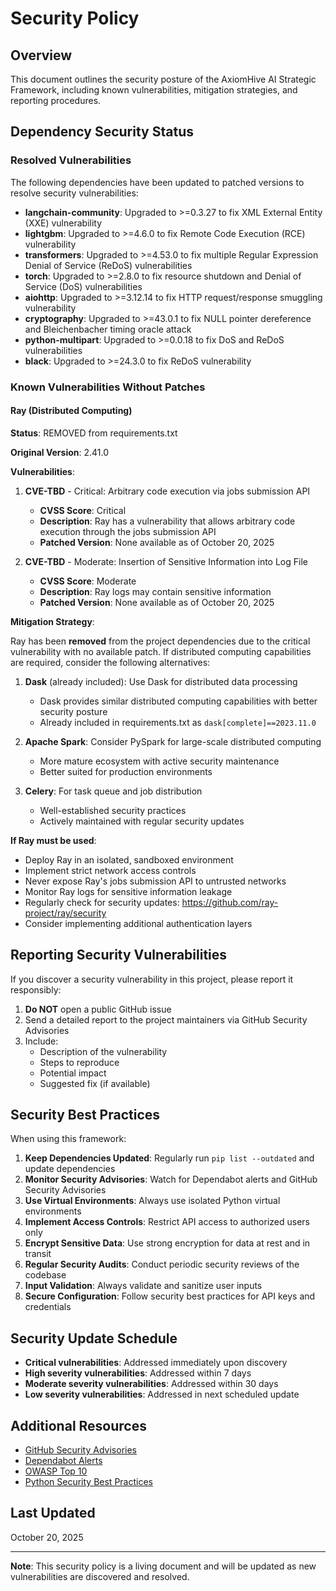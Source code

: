 # Security Policy

## Overview

This document outlines the security posture of the AxiomHive AI Strategic Framework, including known vulnerabilities, mitigation strategies, and reporting procedures.

## Dependency Security Status

### Resolved Vulnerabilities

The following dependencies have been updated to patched versions to resolve security vulnerabilities:

- **langchain-community**: Upgraded to >=0.3.27 to fix XML External Entity (XXE) vulnerability
- **lightgbm**: Upgraded to >=4.6.0 to fix Remote Code Execution (RCE) vulnerability
- **transformers**: Upgraded to >=4.53.0 to fix multiple Regular Expression Denial of Service (ReDoS) vulnerabilities
- **torch**: Upgraded to >=2.8.0 to fix resource shutdown and Denial of Service (DoS) vulnerabilities
- **aiohttp**: Upgraded to >=3.12.14 to fix HTTP request/response smuggling vulnerability
- **cryptography**: Upgraded to >=43.0.1 to fix NULL pointer dereference and Bleichenbacher timing oracle attack
- **python-multipart**: Upgraded to >=0.0.18 to fix DoS and ReDoS vulnerabilities
- **black**: Upgraded to >=24.3.0 to fix ReDoS vulnerability

### Known Vulnerabilities Without Patches

#### Ray (Distributed Computing)

**Status**: REMOVED from requirements.txt

**Original Version**: 2.41.0

**Vulnerabilities**:
1. **CVE-TBD** - Critical: Arbitrary code execution via jobs submission API
   - **CVSS Score**: Critical
   - **Description**: Ray has a vulnerability that allows arbitrary code execution through the jobs submission API
   - **Patched Version**: None available as of October 20, 2025

2. **CVE-TBD** - Moderate: Insertion of Sensitive Information into Log File
   - **CVSS Score**: Moderate
   - **Description**: Ray logs may contain sensitive information
   - **Patched Version**: None available as of October 20, 2025

**Mitigation Strategy**:

Ray has been **removed** from the project dependencies due to the critical vulnerability with no available patch. If distributed computing capabilities are required, consider the following alternatives:

1. **Dask** (already included): Use Dask for distributed data processing
   - Dask provides similar distributed computing capabilities with better security posture
   - Already included in requirements.txt as `dask[complete]==2023.11.0`

2. **Apache Spark**: Consider PySpark for large-scale distributed computing
   - More mature ecosystem with active security maintenance
   - Better suited for production environments

3. **Celery**: For task queue and job distribution
   - Well-established security practices
   - Actively maintained with regular security updates

**If Ray must be used**:
- Deploy Ray in an isolated, sandboxed environment
- Implement strict network access controls
- Never expose Ray's jobs submission API to untrusted networks
- Monitor Ray logs for sensitive information leakage
- Regularly check for security updates: https://github.com/ray-project/ray/security
- Consider implementing additional authentication layers

## Reporting Security Vulnerabilities

If you discover a security vulnerability in this project, please report it responsibly:

1. **Do NOT** open a public GitHub issue
2. Send a detailed report to the project maintainers via GitHub Security Advisories
3. Include:
   - Description of the vulnerability
   - Steps to reproduce
   - Potential impact
   - Suggested fix (if available)

## Security Best Practices

When using this framework:

1. **Keep Dependencies Updated**: Regularly run `pip list --outdated` and update dependencies
2. **Monitor Security Advisories**: Watch for Dependabot alerts and GitHub Security Advisories
3. **Use Virtual Environments**: Always use isolated Python virtual environments
4. **Implement Access Controls**: Restrict API access to authorized users only
5. **Encrypt Sensitive Data**: Use strong encryption for data at rest and in transit
6. **Regular Security Audits**: Conduct periodic security reviews of the codebase
7. **Input Validation**: Always validate and sanitize user inputs
8. **Secure Configuration**: Follow security best practices for API keys and credentials

## Security Update Schedule

- **Critical vulnerabilities**: Addressed immediately upon discovery
- **High severity vulnerabilities**: Addressed within 7 days
- **Moderate severity vulnerabilities**: Addressed within 30 days
- **Low severity vulnerabilities**: Addressed in next scheduled update

## Additional Resources

- [GitHub Security Advisories](https://github.com/AXI0MH1VE/axiomhive-ai-framework/security/advisories)
- [Dependabot Alerts](https://github.com/AXI0MH1VE/axiomhive-ai-framework/security/dependabot)
- [OWASP Top 10](https://owasp.org/www-project-top-ten/)
- [Python Security Best Practices](https://python.readthedocs.io/en/stable/library/security_warnings.html)

## Last Updated

October 20, 2025

---

**Note**: This security policy is a living document and will be updated as new vulnerabilities are discovered and resolved.
